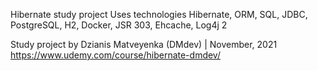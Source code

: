 Hibernate study project
Uses technologies 
Hibernate, ORM, SQL, JDBC, PostgreSQL, H2, Docker, JSR 303, Ehcache, Log4j 2

Study project by Dzianis Matveyenka (DMdev) | November, 2021
https://www.udemy.com/course/hibernate-dmdev/